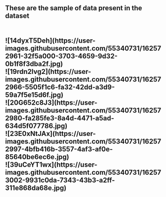 <H2>These are the sample of data present in the dataset<H2>
  <br>
![14dyxT5Deh](https://user-images.githubusercontent.com/55340731/162572961-32f5a000-3703-4659-9d32-0b1f8f3dba2f.jpg)<br>
![19rdn2lvg2](https://user-images.githubusercontent.com/55340731/162572966-5505f1c6-fa32-42dd-a3d9-59a7f5e15d6f.jpg)<br>
![20G652c8J3](https://user-images.githubusercontent.com/55340731/162572980-fa285fe3-8a4d-4471-a5ad-634d5f077786.jpg)<br>
![23E0xNtJAx](https://user-images.githubusercontent.com/55340731/162572997-4bfb416b-3557-4af3-af0e-85640be6ec6e.jpg)<br>
![39uCeYT1wx](https://user-images.githubusercontent.com/55340731/162573002-9931c0da-7343-43b3-a2ff-311e868da68e.jpg)<br>


